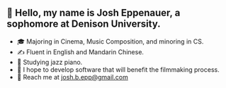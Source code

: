## 👋 Hello, my name is Josh Eppenauer, a sophomore at Denison University.
- :mortar_board: Majoring in Cinema, Music Composition, and minoring in CS.
- :writing_hand: Fluent in English and Mandarin Chinese.
- :musical_keyboard: Studying jazz piano.
- :seedling: I hope to develop software that will benefit the filmmaking process.
- :email: Reach me at josh.b.epp@gmail.com

<!--
**josh-epp/josh-epp** is a ✨ _special_ ✨ repository because its `README.md` (this file) appears on your GitHub profile.

Here are some ideas to get you started:

- 🔭 I’m currently working on ...
- 🌱 I’m currently learning ...
- 👯 I’m looking to collaborate on ...
- 🤔 I’m looking for help with ...
- 💬 Ask me about ...
- 📫 How to reach me: ...
- ⚡ Fun fact: I 
-->
